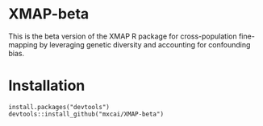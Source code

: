 # XMAP-beta
This is the beta version of the XMAP R package for cross-population fine-mapping by leveraging genetic diversity and accounting for confounding bias.

# Installation
```
install.packages("devtools")
devtools::install_github("mxcai/XMAP-beta")
```
